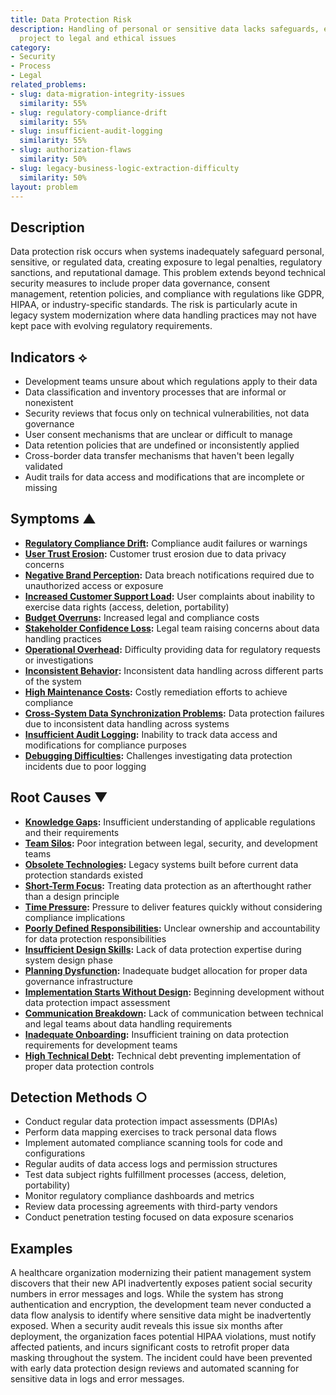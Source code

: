 ```yaml
---
title: Data Protection Risk
description: Handling of personal or sensitive data lacks safeguards, exposing the
  project to legal and ethical issues
category:
- Security
- Process
- Legal
related_problems:
- slug: data-migration-integrity-issues
  similarity: 55%
- slug: regulatory-compliance-drift
  similarity: 55%
- slug: insufficient-audit-logging
  similarity: 55%
- slug: authorization-flaws
  similarity: 50%
- slug: legacy-business-logic-extraction-difficulty
  similarity: 50%
layout: problem
---
```


## Description

Data protection risk occurs when systems inadequately safeguard personal, sensitive, or regulated data, creating exposure to legal penalties, regulatory sanctions, and reputational damage. This problem extends beyond technical security measures to include proper data governance, consent management, retention policies, and compliance with regulations like GDPR, HIPAA, or industry-specific standards. The risk is particularly acute in legacy system modernization where data handling practices may not have kept pace with evolving regulatory requirements.

## Indicators ⟡

- Development teams unsure about which regulations apply to their data
- Data classification and inventory processes that are informal or nonexistent
- Security reviews that focus only on technical vulnerabilities, not data governance
- User consent mechanisms that are unclear or difficult to manage
- Data retention policies that are undefined or inconsistently applied
- Cross-border data transfer mechanisms that haven't been legally validated
- Audit trails for data access and modifications that are incomplete or missing

## Symptoms ▲

- **[Regulatory Compliance Drift](regulatory-compliance-drift.md):** Compliance audit failures or warnings
- **[User Trust Erosion](user-trust-erosion.md):** Customer trust erosion due to data privacy concerns
- **[Negative Brand Perception](negative-brand-perception.md):** Data breach notifications required due to unauthorized access or exposure
- **[Increased Customer Support Load](increased-customer-support-load.md):** User complaints about inability to exercise data rights (access, deletion, portability)
- **[Budget Overruns](budget-overruns.md):** Increased legal and compliance costs
- **[Stakeholder Confidence Loss](stakeholder-confidence-loss.md):** Legal team raising concerns about data handling practices
- **[Operational Overhead](operational-overhead.md):** Difficulty providing data for regulatory requests or investigations
- **[Inconsistent Behavior](inconsistent-behavior.md):** Inconsistent data handling across different parts of the system
- **[High Maintenance Costs](high-maintenance-costs.md):** Costly remediation efforts to achieve compliance
- **[Cross-System Data Synchronization Problems](cross-system-data-synchronization-problems.md):** Data protection failures due to inconsistent data handling across systems
- **[Insufficient Audit Logging](insufficient-audit-logging.md):** Inability to track data access and modifications for compliance purposes
- **[Debugging Difficulties](debugging-difficulties.md):** Challenges investigating data protection incidents due to poor logging

## Root Causes ▼

- **[Knowledge Gaps](knowledge-gaps.md):** Insufficient understanding of applicable regulations and their requirements
- **[Team Silos](team-silos.md):** Poor integration between legal, security, and development teams
- **[Obsolete Technologies](obsolete-technologies.md):** Legacy systems built before current data protection standards existed
- **[Short-Term Focus](short-term-focus.md):** Treating data protection as an afterthought rather than a design principle
- **[Time Pressure](time-pressure.md):** Pressure to deliver features quickly without considering compliance implications
- **[Poorly Defined Responsibilities](poorly-defined-responsibilities.md):** Unclear ownership and accountability for data protection responsibilities
- **[Insufficient Design Skills](insufficient-design-skills.md):** Lack of data protection expertise during system design phase
- **[Planning Dysfunction](planning-dysfunction.md):** Inadequate budget allocation for proper data governance infrastructure
- **[Implementation Starts Without Design](implementation-starts-without-design.md):** Beginning development without data protection impact assessment
- **[Communication Breakdown](communication-breakdown.md):** Lack of communication between technical and legal teams about data handling requirements
- **[Inadequate Onboarding](inadequate-onboarding.md):** Insufficient training on data protection requirements for development teams
- **[High Technical Debt](high-technical-debt.md):** Technical debt preventing implementation of proper data protection controls

## Detection Methods ○

- Conduct regular data protection impact assessments (DPIAs)
- Perform data mapping exercises to track personal data flows
- Implement automated compliance scanning tools for code and configurations
- Regular audits of data access logs and permission structures
- Test data subject rights fulfillment processes (access, deletion, portability)
- Monitor regulatory compliance dashboards and metrics
- Review data processing agreements with third-party vendors
- Conduct penetration testing focused on data exposure scenarios

## Examples

A healthcare organization modernizing their patient management system discovers that their new API inadvertently exposes patient social security numbers in error messages and logs. While the system has strong authentication and encryption, the development team never conducted a data flow analysis to identify where sensitive data might be inadvertently exposed. When a security audit reveals this issue six months after deployment, the organization faces potential HIPAA violations, must notify affected patients, and incurs significant costs to retrofit proper data masking throughout the system. The incident could have been prevented with early data protection design reviews and automated scanning for sensitive data in logs and error messages.